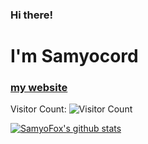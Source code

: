### Hi there!
# I'm Samyocord
### [my website](https://samyofox.ninja/?utm_source=github)
Visitor Count:
![Visitor Count](https://profile-counter.glitch.me/%7BSamyoFox%7D/count.svg)

[![SamyoFox's github stats](https://github-readme-stats.vercel.app/api?username=SamyoFox&count_private=true&show_icons=true&theme=tokyonight&hide_title=true)](https://github-readme-stats.vercel.app/api?username=SamyoFox&count_private=true&show_icons=true&theme=tokyonight&hide_title=true)
